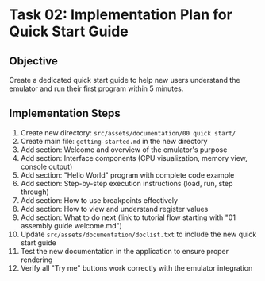 # Task 02: Implementation Plan for Quick Start Guide

## Objective
Create a dedicated quick start guide to help new users understand the emulator and run their first program within 5 minutes.

## Implementation Steps

1. Create new directory: `src/assets/documentation/00 quick start/`
2. Create main file: `getting-started.md` in the new directory
3. Add section: Welcome and overview of the emulator's purpose
4. Add section: Interface components (CPU visualization, memory view, console output)
5. Add section: "Hello World" program with complete code example
6. Add section: Step-by-step execution instructions (load, run, step through)
7. Add section: How to use breakpoints effectively
8. Add section: How to view and understand register values
9. Add section: What to do next (link to tutorial flow starting with "01 assembly guide welcome.md")
10. Update `src/assets/documentation/doclist.txt` to include the new quick start guide
11. Test the new documentation in the application to ensure proper rendering
12. Verify all "Try me" buttons work correctly with the emulator integration

